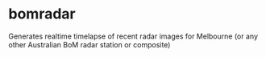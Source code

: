 # bomradar
Generates realtime timelapse of recent radar images for Melbourne (or any other Australian BoM radar station or composite)
